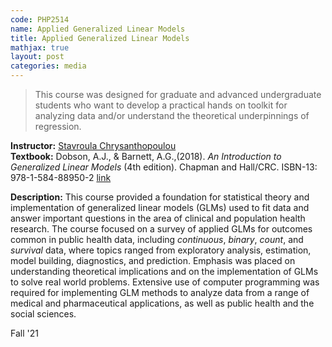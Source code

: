 ```yaml
---
code: PHP2514 
name: Applied Generalized Linear Models
title: Applied Generalized Linear Models
mathjax: true
layout: post
categories: media
---
```


> This course was designed for graduate and advanced undergraduate students who want to develop a practical hands on toolkit for analyzing data and/or understand the theoretical underpinnings of regression.


<script src="https://kit.fontawesome.com/a076d05399.js" crossorigin="anonymous"></script>
<!-- <script src="https://cdnjs.cloudflare.com/ajax/libs/mathjax/2.7.5/MathJax.js?config=TeX-AMS_CHTML.js"></script> -->

**Instructor:** [Stavroula Chrysanthopoulou](https://vivo.brown.edu/display/schrysan) <br>
**Textbook:** Dobson, A.J., & Barnett, A.G.,(2018). *An Introduction to Generalized Linear Models* (4th edition). Chapman and Hall/CRC. ISBN-13: 978-1-584-88950-2 [link](https://www.taylorfrancis.com/books/mono/10.1201/9781315182780/introduction-generalized-linear-models-adrian-barnett-annette-dobson) <br>

<i class="fa-regular fa-link"></i>

**Description:** This course provided a foundation for statistical theory and implementation of generalized linear models (GLMs) used to fit data and answer important questions in the area of clinical and population health research. The course focused on a survey of applied GLMs for outcomes common in public health data, including *continuous*, *binary*, *count*, and *survival* data, where topics ranged from exploratory analysis, estimation, model building, diagnostics, and prediction. Emphasis was placed on understanding theoretical implications and on the implementation of GLMs to solve real world problems. Extensive use of computer programming was required for implementing GLM methods to analyze data from a range of medical and pharmaceutical applications, as well as public health and the social sciences. 

Fall '21
